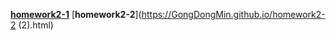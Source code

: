 [**homework2-1**](https://GongDongMin.github.io/homework2-1.html)
[**homework2-2**](https://GongDongMin.github.io/homework2-2 (2).html)
